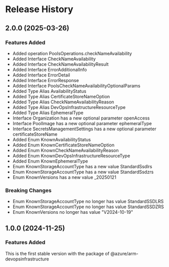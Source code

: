 # Release History
    
## 2.0.0 (2025-03-26)
    
### Features Added

  - Added operation PoolsOperations.checkNameAvailability
  - Added Interface CheckNameAvailability
  - Added Interface CheckNameAvailabilityResult
  - Added Interface ErrorAdditionalInfo
  - Added Interface ErrorDetail
  - Added Interface ErrorResponse
  - Added Interface PoolsCheckNameAvailabilityOptionalParams
  - Added Type Alias AvailabilityStatus
  - Added Type Alias CertificateStoreNameOption
  - Added Type Alias CheckNameAvailabilityReason
  - Added Type Alias DevOpsInfrastructureResourceType
  - Added Type Alias EphemeralType
  - Interface Organization has a new optional parameter openAccess
  - Interface PoolImage has a new optional parameter ephemeralType
  - Interface SecretsManagementSettings has a new optional parameter certificateStoreName
  - Added Enum KnownAvailabilityStatus
  - Added Enum KnownCertificateStoreNameOption
  - Added Enum KnownCheckNameAvailabilityReason
  - Added Enum KnownDevOpsInfrastructureResourceType
  - Added Enum KnownEphemeralType
  - Enum KnownStorageAccountType has a new value StandardSsdlrs
  - Enum KnownStorageAccountType has a new value StandardSsdzrs
  - Enum KnownVersions has a new value _20250121

### Breaking Changes

  - Enum KnownStorageAccountType no longer has value StandardSSDLRS
  - Enum KnownStorageAccountType no longer has value StandardSSDZRS
  - Enum KnownVersions no longer has value "V2024-10-19"
    
    
## 1.0.0 (2024-11-25)

### Features Added

This is the first stable version with the package of @azure/arm-devopsinfrastructure
